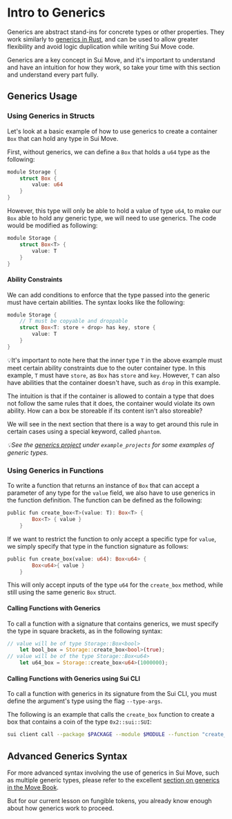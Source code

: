 # Intro to Generics

Generics are abstract stand-ins for concrete types or other properties. They work similarly to [generics in Rust](https://doc.rust-lang.org/stable/book/ch10-00-generics.html), and can be used to allow greater flexibility and avoid logic duplication while writing Sui Move code.

Generics are a key concept in Sui Move, and it's important to understand and have an intuition for how they work, so take your time with this section and understand every part fully. 

## Generics Usage

### Using Generics in Structs

Let's look at a basic example of how to use generics to create a container `Box` that can hold any type in Sui Move.

First, without generics, we can define a `Box` that holds a `u64` type as the following:

```rust
module Storage {
    struct Box {
        value: u64
    }
}
```

However, this type will only be able to hold a value of type `u64`, to make our `Box` able to hold any generic type, we will need to use generics. The code would be modified as following:

```rust
module Storage {
    struct Box<T> {
        value: T
    }
}
```

#### Ability Constraints

We can add conditions to enforce that the type passed into the generic must have certain abilities. The syntax looks like the following:

```rust
module Storage {
    // T must be copyable and droppable 
    struct Box<T: store + drop> has key, store {
        value: T
    }
}
```

💡It's important to note here that the inner type `T` in the above example must meet certain ability constraints due to the outer container type. In this example, `T` must have `store`, as `Box` has `store` and `key`. However, `T` can also have abilities that the container doesn't have, such as `drop` in this example.

The intuition is that if the container is allowed to contain a type that does not follow the same rules that it does, the container would violate its own ability. How can a box be storeable if its content isn't also storeable?

We will see in the next section that there is a way to get around this rule in certain cases using a special keyword, called `phantom`. 

*💡See the [generics project](../example_projects/generics/) under `example_projects` for some examples of generic types.*

### Using Generics in Functions

To write a function that returns an instance of `Box` that can accept a parameter of any type for the `value` field, we also have to use generics in the function definition. The function can be defined as the following:

```rust
public fun create_box<T>(value: T): Box<T> {
        Box<T> { value }
    }
```

If we want to restrict the function to only accept a specific type for `value`, we simply specify that type in the function signature as follows:

```rust
public fun create_box(value: u64): Box<u64> {
        Box<u64>{ value }
    }
```

This will only accept inputs of the type `u64` for the `create_box` method, while still using the same generic `Box` struct. 

#### Calling Functions with Generics

To call a function with a signature that contains generics, we must specify the type in square brackets, as in the following syntax:

```rust
// value will be of type Storage::Box<bool>
    let bool_box = Storage::create_box<bool>(true);
// value will be of the type Storage::Box<u64>
    let u64_box = Storage::create_box<u64>(1000000);
```

#### Calling Functions with Generics using Sui CLI

To call a function with generics in its signature from the Sui CLI, you must define the argument's type using the flag `--type-args`.

The following is an example that calls the `create_box` function to create a box that contains a coin of the type `0x2::sui::SUI`:

```bash
sui client call --package $PACKAGE --module $MODULE --function "create_box" --args $OBJECT_ID --type-args 0x2::sui::SUI --gas-budget 10000
```

## Advanced Generics Syntax

For more advanced syntax involving the use of generics in Sui Move, such as multiple generic types, please refer to the excellent [section on generics in the Move Book](https://move-book.com/advanced-topics/understanding-generics.html). 

But for our current lesson on fungible tokens, you already know enough about how generics work to proceed. 
